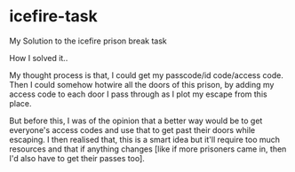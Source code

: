 # icefire-task
My Solution to the icefire prison break task

How I solved it..

My thought process is that, I could get my passcode/id code/access code. Then I could somehow hotwire all the doors of this prison, by adding my access code to each door I pass through as I plot my escape from this place. 

But before this, I was of the opinion that a better way would be to get everyone's access codes and use that to get past their doors while escaping. I then realised that, this is a smart idea but it'll require too much resources and that if anything changes [like if more prisoners came in, then I'd also have to get their passes too].
